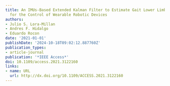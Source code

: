 ```yaml
---
title: An IMUs-Based Extended Kalman Filter to Estimate Gait Lower Limb Sagittal Kinematics
  for the Control of Wearable Robotic Devices
authors:
- Julio S. Lora-Millan
- Andres F. Hidalgo
- Eduardo Rocon
date: '2021-01-01'
publishDate: '2024-10-18T09:02:12.887760Z'
publication_types:
- article-journal
publication: '*IEEE Access*'
doi: 10.1109/access.2021.3122160
links:
- name: URL
  url: http://dx.doi.org/10.1109/ACCESS.2021.3122160
---
```

